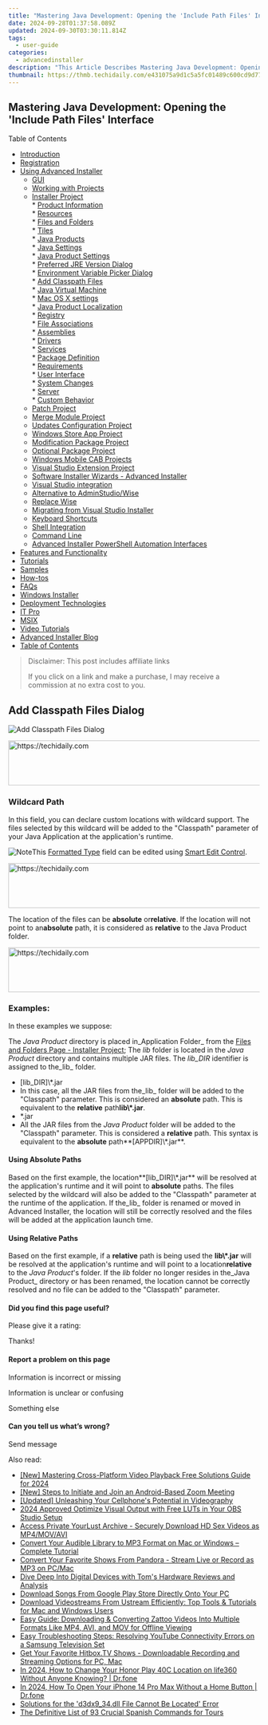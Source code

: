 ```yaml
---
title: "Mastering Java Development: Opening the 'Include Path Files' Interface"
date: 2024-09-28T01:37:58.089Z
updated: 2024-09-30T03:30:11.814Z
tags:
  - user-guide
categories:
  - advancedinstaller
description: "This Article Describes Mastering Java Development: Opening the 'Include Path Files' Interface"
thumbnail: https://thmb.techidaily.com/e431075a9d1c5a5fc01489c600cd9d77b46bf785ef7adf8348655f55e42a24ca.jpg
---
```


## Mastering Java Development: Opening the 'Include Path Files' Interface

Table of Contents

* [Introduction](https://tools.techidaily.com/advancedinstaller/products/)
* [Registration](https://tools.techidaily.com/advancedinstaller/products/)
* [Using Advanced Installer](https://tools.techidaily.com/advancedinstaller/products/)  
   * [GUI](https://tools.techidaily.com/advancedinstaller/products/)  
   * [Working with Projects](https://tools.techidaily.com/advancedinstaller/products/)  
   * [Installer Project](https://tools.techidaily.com/advancedinstaller/products/)  
         * [Product Information](https://tools.techidaily.com/advancedinstaller/products/)  
         * [Resources](https://tools.techidaily.com/advancedinstaller/products/)  
                  * [Files and Folders](https://tools.techidaily.com/advancedinstaller/products/)  
                  * [Tiles](https://tools.techidaily.com/advancedinstaller/products/)  
                  * [Java Products](https://tools.techidaily.com/advancedinstaller/products/)  
                              * [Java Settings](https://tools.techidaily.com/advancedinstaller/products/)  
                              * [Java Product Settings](https://tools.techidaily.com/advancedinstaller/products/)  
                                             * [Preferred JRE Version Dialog](https://tools.techidaily.com/advancedinstaller/products/)  
                                             * [Environment Variable Picker Dialog](https://tools.techidaily.com/advancedinstaller/products/)  
                                             * [Add Classpath Files](https://tools.techidaily.com/advancedinstaller/products/)  
                              * [Java Virtual Machine](https://tools.techidaily.com/advancedinstaller/products/)  
                              * [Mac OS X settings](https://tools.techidaily.com/advancedinstaller/products/)  
                              * [Java Product Localization](https://tools.techidaily.com/advancedinstaller/products/)  
                  * [Registry](https://tools.techidaily.com/advancedinstaller/products/)  
                  * [File Associations](https://tools.techidaily.com/advancedinstaller/products/)  
                  * [Assemblies](https://tools.techidaily.com/advancedinstaller/products/)  
                  * [Drivers](https://tools.techidaily.com/advancedinstaller/products/)  
                  * [Services](https://tools.techidaily.com/advancedinstaller/products/)  
         * [Package Definition](https://tools.techidaily.com/advancedinstaller/products/)  
         * [Requirements](https://tools.techidaily.com/advancedinstaller/products/)  
         * [User Interface](https://tools.techidaily.com/advancedinstaller/products/)  
         * [System Changes](https://tools.techidaily.com/advancedinstaller/products/)  
         * [Server](https://tools.techidaily.com/advancedinstaller/products/)  
         * [Custom Behavior](https://tools.techidaily.com/advancedinstaller/products/)  
   * [Patch Project](https://tools.techidaily.com/advancedinstaller/products/)  
   * [Merge Module Project](https://tools.techidaily.com/advancedinstaller/products/)  
   * [Updates Configuration Project](https://tools.techidaily.com/advancedinstaller/products/)  
   * [Windows Store App Project](https://tools.techidaily.com/advancedinstaller/products/)  
   * [Modification Package Project](https://tools.techidaily.com/advancedinstaller/products/)  
   * [Optional Package Project](https://tools.techidaily.com/advancedinstaller/products/)  
   * [Windows Mobile CAB Projects](https://tools.techidaily.com/advancedinstaller/products/)  
   * [Visual Studio Extension Project](https://tools.techidaily.com/advancedinstaller/products/)  
   * [Software Installer Wizards - Advanced Installer](https://tools.techidaily.com/advancedinstaller/products/)  
   * [Visual Studio integration](https://tools.techidaily.com/advancedinstaller/products/)  
   * [Alternative to AdminStudio/Wise](https://tools.techidaily.com/advancedinstaller/products/)  
   * [Replace Wise](https://tools.techidaily.com/advancedinstaller/products/)  
   * [Migrating from Visual Studio Installer](https://tools.techidaily.com/advancedinstaller/products/)  
   * [Keyboard Shortcuts](https://tools.techidaily.com/advancedinstaller/products/)  
   * [Shell Integration](https://tools.techidaily.com/advancedinstaller/products/)  
   * [Command Line](https://tools.techidaily.com/advancedinstaller/products/)  
   * [Advanced Installer PowerShell Automation Interfaces](https://tools.techidaily.com/advancedinstaller/products/)
* [Features and Functionality](https://tools.techidaily.com/advancedinstaller/products/)
* [Tutorials](https://tools.techidaily.com/advancedinstaller/products/)
* [Samples](https://tools.techidaily.com/advancedinstaller/products/)
* [How-tos](https://tools.techidaily.com/advancedinstaller/products/)
* [FAQs](https://tools.techidaily.com/advancedinstaller/products/)
* [Windows Installer](https://tools.techidaily.com/advancedinstaller/products/)
* [Deployment Technologies](https://tools.techidaily.com/advancedinstaller/products/)
* [IT Pro](https://tools.techidaily.com/advancedinstaller/products/)
* [MSIX](https://tools.techidaily.com/advancedinstaller/products/)
* [Video Tutorials](https://tools.techidaily.com/advancedinstaller/products/)
* [Advanced Installer Blog](https://tools.techidaily.com/advancedinstaller/products/)
* [Table of Contents](https://tools.techidaily.com/advancedinstaller/products/)

>  Disclaimer: This post includes affiliate links
>
>  If you click on a link and make a purchase, I may receive a commission at no extra cost to you.
>

## Add Classpath Files Dialog

![Add Classpath Files Dialog](https://cdn.advancedinstaller.com/img/dialog/add-classpath-files.png "Add Classpath Files Dialog")  

<!-- affiliate ads begin -->
<a href="https://appsumo.8odi.net/c/5597632/2144271/7443" target="_top" id="2144271">
  <img src="//a.impactradius-go.com/display-ad/7443-2144271" border="0" alt="https://techidaily.com" width="600" height="90"/>
</a>
<img height="0" width="0" src="https://appsumo.8odi.net/i/5597632/2144271/7443" style="position:absolute;visibility:hidden;" border="0" />
<!-- affiliate ads end -->

### Wildcard Path

In this field, you can declare custom locations with wildcard support. The files selected by this wildcard will be added to the "Classpath" parameter of your Java Application at the application's runtime. 

![Note](https://cdn.advancedinstaller.com/svg/common/IconMessageNote.svg)This [Formatted Type](https://tools.techidaily.com/advancedinstaller/products/) field can be edited using [Smart Edit Control](https://tools.techidaily.com/advancedinstaller/products/).

<!-- affiliate ads begin -->
<a href="https://aligracehair.sjv.io/c/5597632/1880944/19272" target="_top" id="1880944">
  <img src="//a.impactradius-go.com/display-ad/19272-1880944" border="0" alt="https://techidaily.com" width="728" height="90"/>
</a>
<img height="0" width="0" src="https://aligracehair.sjv.io/i/5597632/1880944/19272" style="position:absolute;visibility:hidden;" border="0" />
<!-- affiliate ads end -->

The location of the files can be **absolute** or**relative**. If the location will not point to an**absolute** path, it is considered as **relative** to the Java Product folder.

<!-- affiliate ads begin -->
<a href="https://aligracehair.sjv.io/c/5597632/1896560/19272" target="_top" id="1896560">
  <img src="//a.impactradius-go.com/display-ad/19272-1896560" border="0" alt="https://techidaily.com" width="728" height="90"/>
</a>
<img height="0" width="0" src="https://aligracehair.sjv.io/i/5597632/1896560/19272" style="position:absolute;visibility:hidden;" border="0" />
<!-- affiliate ads end -->

### Examples:

In these examples we suppose: 

The _Java Product_ directory is placed in_Application Folder_ from the [Files and Folders Page - Installer Project](https://tools.techidaily.com/advancedinstaller/products/); The _lib_ folder is located in the _Java Product_ directory and contains multiple JAR files. The _lib\_DIR_ identifier is assigned to the_lib_ folder.

* \[lib\_DIR\]\\\*.jar
* In this case, all the JAR files from the_lib_ folder will be added to the "Classpath" parameter. This is considered an **absolute** path. This is equivalent to the **relative** path**lib\\\*.jar**.
* \*.jar
* All the JAR files from the _Java Product_ folder will be added to the "Classpath" parameter. This is considered a **relative** path. This syntax is equivalent to the **absolute** path**\[APPDIR\]\\\*.jar**.

#### Using Absolute Paths

Based on the first example, the location**\[lib\_DIR\]\\\*.jar** will be resolved at the application's runtime and it will point to **absolute** paths. The files selected by the wildcard will also be added to the "Classpath" parameter at the runtime of the application. If the_lib_ folder is renamed or moved in Advanced Installer, the location will still be correctly resolved and the files will be added at the application launch time.

#### Using Relative Paths

Based on the first example, if a **relative** path is being used the **lib\\\*.jar** will be resolved at the application's runtime and will point to a location**relative** to the _Java Product_'s folder. If the _lib_ folder no longer resides in the_Java Product_ directory or has been renamed, the location cannot be correctly resolved and no file can be added to the "Classpath" parameter. 

#### Did you find this page useful?

Please give it a rating:

 Thanks!

#### Report a problem on this page

Information is incorrect or missing

Information is unclear or confusing

Something else

#### Can you tell us what’s wrong?

Send message

<ins class="adsbygoogle"
     style="display:block"
     data-ad-format="autorelaxed"
     data-ad-client="ca-pub-7571918770474297"
     data-ad-slot="1223367746"></ins>

<ins class="adsbygoogle"
     style="display:block"
     data-ad-client="ca-pub-7571918770474297"
     data-ad-slot="8358498916"
     data-ad-format="auto"
     data-full-width-responsive="true"></ins>

<span class="atpl-alsoreadstyle">Also read:</span>
<div><ul>
<li><a href="https://fox-direct.techidaily.com/new-mastering-cross-platform-video-playback-free-solutions-guide-for-2024/"><u>[New] Mastering Cross-Platform Video Playback Free Solutions Guide for 2024</u></a></li>
<li><a href="https://extra-skills.techidaily.com/new-steps-to-initiate-and-join-an-android-based-zoom-meeting/"><u>[New] Steps to Initiate and Join an Android-Based Zoom Meeting</u></a></li>
<li><a href="https://desktop-recording.techidaily.com/updated-unleashing-your-cellphones-potential-in-videography/"><u>[Updated] Unleashing Your Cellphone's Potential in Videography</u></a></li>
<li><a href="https://fox-http.techidaily.com/2024-approved-optimize-visual-output-with-free-luts-in-your-obs-studio-setup/"><u>2024 Approved Optimize Visual Output with Free LUTs in Your OBS Studio Setup</u></a></li>
<li><a href="https://fox-metric.techidaily.com/access-private-yourlust-archive-securely-download-hd-sex-videos-as-mp4movavi/"><u>Access Private YourLust Archive - Securely Download HD Sex Videos as MP4/MOV/AVI</u></a></li>
<li><a href="https://fox-metric.techidaily.com/convert-your-audible-library-to-mp3-format-on-mac-or-windows-complete-tutorial/"><u>Convert Your Audible Library to MP3 Format on Mac or Windows – Complete Tutorial</u></a></li>
<li><a href="https://fox-metric.techidaily.com/convert-your-favorite-shows-from-pandora-stream-live-or-record-as-mp3-on-pcmac/"><u>Convert Your Favorite Shows From Pandora - Stream Live or Record as MP3 on PC/Mac</u></a></li>
<li><a href="https://hardware-help.techidaily.com/dive-deep-into-digital-devices-with-toms-hardware-reviews-and-analysis/"><u>Dive Deep Into Digital Devices with Tom's Hardware Reviews and Analysis</u></a></li>
<li><a href="https://fox-metric.techidaily.com/download-songs-from-google-play-store-directly-onto-your-pc/"><u>Download Songs From Google Play Store Directly Onto Your PC</u></a></li>
<li><a href="https://fox-metric.techidaily.com/download-videostreams-from-ustream-efficiently-top-tools-and-tutorials-for-mac-and-windows-users/"><u>Download Videostreams From Ustream Efficiently: Top Tools & Tutorials for Mac and Windows Users</u></a></li>
<li><a href="https://fox-metric.techidaily.com/easy-guide-downloading-and-converting-zattoo-videos-into-multiple-formats-like-mp4-avi-and-mov-for-offline-viewing/"><u>Easy Guide: Downloading & Converting Zattoo Videos Into Multiple Formats Like MP4, AVI, and MOV for Offline Viewing</u></a></li>
<li><a href="https://fox-metric.techidaily.com/easy-troubleshooting-steps-resolving-youtube-connectivity-errors-on-a-samsung-television-set/"><u>Easy Troubleshooting Steps: Resolving YouTube Connectivity Errors on a Samsung Television Set</u></a></li>
<li><a href="https://fox-metric.techidaily.com/get-your-favorite-hitboxtv-shows-downloadable-recording-and-streaming-options-for-pc-mac/"><u>Get Your Favorite Hitbox.TV Shows - Downloadable Recording and Streaming Options for PC, Mac</u></a></li>
<li><a href="https://location-social.techidaily.com/in-2024-how-to-change-your-honor-play-40c-location-on-life360-without-anyone-knowing-drfone-by-drfone-virtual-android/"><u>In 2024, How to Change Your Honor Play 40C Location on life360 Without Anyone Knowing? | Dr.fone</u></a></li>
<li><a href="https://iphone-unlock.techidaily.com/in-2024-how-to-open-your-iphone-14-pro-max-without-a-home-button-drfone-by-drfone-ios/"><u>In 2024, How To Open Your iPhone 14 Pro Max Without a Home Button | Dr.fone</u></a></li>
<li><a href="https://tech-recovery.techidaily.com/solutions-for-the-d3dx934dll-file-cannot-be-located-error/"><u>Solutions for the 'd3dx9_34.dll File Cannot Be Located' Error</u></a></li>
<li><a href="https://mondly-stories.techidaily.com/the-definitive-list-of-93-crucial-spanish-commands-for-tours/"><u>The Definitive List of 93 Crucial Spanish Commands for Tours</u></a></li>
</ul></div>

